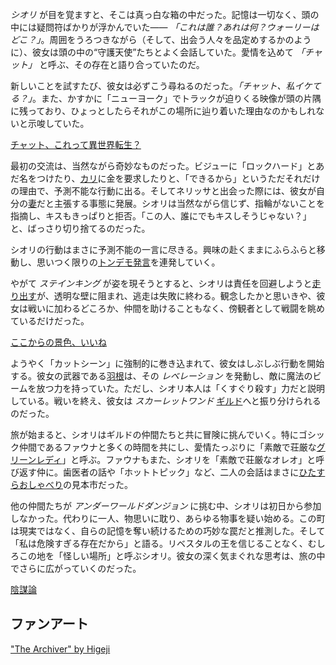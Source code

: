 <!-- title: シオリ・ニャヴェラ -->
<!-- status: 生存 -->

_シオリ_ が目を覚ますと、そこは真っ白な箱の中だった。記憶は一切なく、頭の中には疑問符ばかりが浮かんでいた―― _「これは誰？あれは何？ウォーリーはどこ？」_。周囲をうろつきながら（そして、出会う人々を品定めするかのように）、彼女は頭の中の“守護天使”たちとよく会話していた。愛情を込めて _「チャット」_ と呼ぶ、その存在と語り合っていたのだ。

新しいことを試すたび、彼女は必ずこう尋ねるのだった。_「チャット、私イケてる？」_。また、かすかに「ニューヨーク」でトラックが迫りくる映像が頭の片隅に残っており、ひょっとしたらそれがこの場所に辿り着いた理由なのかもしれないと示唆していた。

[チャット、これって異世界転生？](#embed:https://www.youtube.com/live/KSaC99K4IF8?feature=shared&t=342)

最初の交流は、当然ながら奇妙なものだった。ビジューに「ロックハード」とあだ名をつけたり、[カリ](https://www.youtube.com/live/KSaC99K4IF8?feature=shared&t=840)に金を要求したりと、「できるから」というただそれだけの理由で、予測不能な行動に出る。そしてネリッサと出会った際には、彼女が自分の[妻](https://www.youtube.com/live/KSaC99K4IF8?feature=shared&t=2562)だと主張する事態に発展。シオリは当然ながら信じず、指輪がないことを指摘し、キスもきっぱりと拒否。「この人、誰にでもキスしそうじゃない？」と、ばっさり切り捨てるのだった。

シオリの行動はまさに予測不能の一言に尽きる。興味の赴くままにふらふらと移動し、思いつく限りの[トンデモ発言](https://www.youtube.com/live/KSaC99K4IF8?feature=shared&t=2519)を連発していく。

やがて _ステインキング_ が姿を現そうとすると、シオリは責任を回避しようと[走り出す](https://www.youtube.com/live/KSaC99K4IF8?feature=shared&t=2774)が、透明な壁に阻まれ、逃走は失敗に終わる。観念したかと思いきや、彼女は戦いに加わるどころか、仲間を助けることもなく、傍観者として戦闘を眺めているだけだった。

[ここからの景色、いいね](#embed:https://www.youtube.com/live/KSaC99K4IF8?t=2992)

ようやく「カットシーン」に強制的に巻き込まれて、彼女はしぶしぶ行動を開始する。彼女の武器である[羽根](https://www.youtube.com/live/KSaC99K4IF8?feature=shared&t=3110)は、その _レベレーション_ を発動し、敵に魔法のビームを放つ力を持っていた。ただし、シオリ本人は「くすぐり殺す」力だと説明している。戦いを終え、彼女は _スカーレットワンド_ [ギルド](https://www.youtube.com/live/KSaC99K4IF8?feature=shared&t=3347)へと振り分けられるのだった。

旅が始まると、シオリはギルドの仲間たちと共に冒険に挑んでいく。特にゴシック仲間であるファウナと多くの時間を共にし、愛情たっぷりに「素敵で荘厳な[グリーンレディ](https://www.youtube.com/live/KSaC99K4IF8?feature=shared&t=4218)」と呼ぶ。ファウナもまた、シオリを「素敵で荘厳なオレオ」と呼び返す仲に。歯医者の話や「ホットトピック」など、二人の会話はまさに[ひたすらおしゃべり](https://www.youtube.com/live/KSaC99K4IF8?feature=shared&t=4528)の見本市だった。

他の仲間たちが _アンダーワールドダンジョン_ に挑む中、シオリは初日から参加しなかった。代わりに一人、物思いに耽り、あらゆる物事を疑い始める。この町は現実ではなく、自らの記憶を奪い続けるための巧妙な罠だと推測した。そして「私は危険すぎる存在だから」と語る。リベスタルの王を信じることなく、むしろこの地を「怪しい場所」と呼ぶシオリ。彼女の深く気まぐれな思考は、旅の中でさらに広がっていくのだった。

[陰謀論](#embed:https://www.youtube.com/live/KSaC99K4IF8?t=5588)

## ファンアート

["The Archiver" by Higeji](https://x.com/higeji404/status/1901370626591605149)
